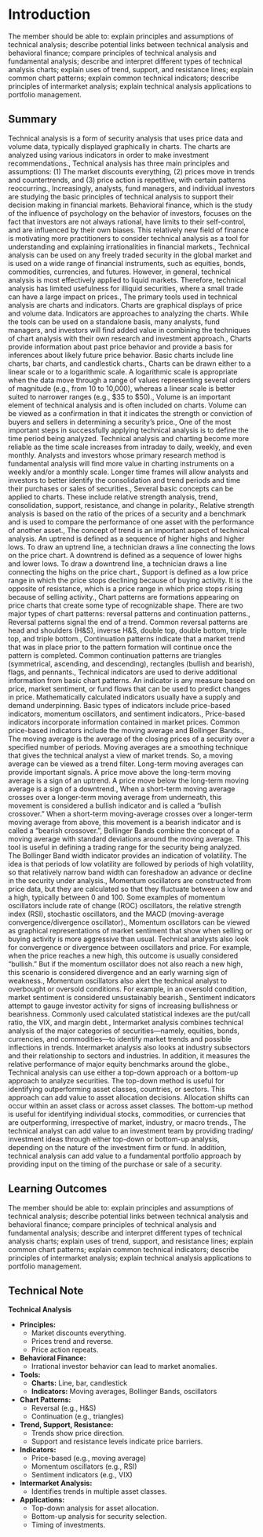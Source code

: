# Introduction

The member should be able to: explain principles and assumptions of technical analysis; describe potential links between technical analysis and behavioral finance; compare principles of technical analysis and fundamental analysis; describe and interpret different types of technical analysis charts; explain uses of trend, support, and resistance lines; explain common chart patterns; explain common technical indicators; describe principles of intermarket analysis; explain technical analysis applications to portfolio management.

## Summary

Technical analysis is a form of security analysis that uses price data and volume data, typically displayed graphically in charts. The charts are analyzed using various indicators in order to make investment recommendations., Technical analysis has three main principles and assumptions: (1) The market discounts everything, (2) prices move in trends and countertrends, and (3) price action is repetitive, with certain patterns reoccurring., Increasingly, analysts, fund managers, and individual investors are studying the basic principles of technical analysis to support their decision making in financial markets. Behavioral finance, which is the study of the influence of psychology on the behavior of investors, focuses on the fact that investors are not always rational, have limits to their self-control, and are influenced by their own biases. This relatively new field of finance is motivating more practitioners to consider technical analysis as a tool for understanding and explaining irrationalities in financial markets., Technical analysis can be used on any freely traded security in the global market and is used on a wide range of financial instruments, such as equities, bonds, commodities, currencies, and futures. However, in general, technical analysis is most effectively applied to liquid markets. Therefore, technical analysis has limited usefulness for illiquid securities, where a small trade can have a large impact on prices., The primary tools used in technical analysis are charts and indicators. Charts are graphical displays of price and volume data. Indicators are approaches to analyzing the charts. While the tools can be used on a standalone basis, many analysts, fund managers, and investors will find added value in combining the techniques of chart analysis with their own research and investment approach., Charts provide information about past price behavior and provide a basis for inferences about likely future price behavior. Basic charts include line charts, bar charts, and candlestick charts., Charts can be drawn either to a linear scale or to a logarithmic scale. A logarithmic scale is appropriate when the data move through a range of values representing several orders of magnitude (e.g., from 10 to 10,000), whereas a linear scale is better suited to narrower ranges (e.g., $35 to $50)., Volume is an important element of technical analysis and is often included on charts. Volume can be viewed as a confirmation in that it indicates the strength or conviction of buyers and sellers in determining a security’s price., One of the most important steps in successfully applying technical analysis is to define the time period being analyzed. Technical analysis and charting become more reliable as the time scale increases from intraday to daily, weekly, and even monthly. Analysts and investors whose primary research method is fundamental analysis will find more value in charting instruments on a weekly and/or a monthly scale. Longer time frames will allow analysts and investors to better identify the consolidation and trend periods and time their purchases or sales of securities., Several basic concepts can be applied to charts. These include relative strength analysis, trend, consolidation, support, resistance, and change in polarity., Relative strength analysis is based on the ratio of the prices of a security and a benchmark and is used to compare the performance of one asset with the performance of another asset., The concept of trend is an important aspect of technical analysis. An uptrend is defined as a sequence of higher highs and higher lows. To draw an uptrend line, a technician draws a line connecting the lows on the price chart. A downtrend is defined as a sequence of lower highs and lower lows. To draw a downtrend line, a technician draws a line connecting the highs on the price chart., Support is defined as a low price range in which the price stops declining because of buying activity. It is the opposite of resistance, which is a price range in which price stops rising because of selling activity., Chart patterns are formations appearing on price charts that create some type of recognizable shape. There are two major types of chart patterns: reversal patterns and continuation patterns., Reversal patterns signal the end of a trend. Common reversal patterns are head and shoulders (H&S), inverse H&S, double top, double bottom, triple top, and triple bottom., Continuation patterns indicate that a market trend that was in place prior to the pattern formation will continue once the pattern is completed. Common continuation patterns are triangles (symmetrical, ascending, and descending), rectangles (bullish and bearish), flags, and pennants., Technical indicators are used to derive additional information from basic chart patterns. An indicator is any measure based on price, market sentiment, or fund flows that can be used to predict changes in price. Mathematically calculated indicators usually have a supply and demand underpinning. Basic types of indicators include price-based indicators, momentum oscillators, and sentiment indicators., Price-based indicators incorporate information contained in market prices. Common price-based indicators include the moving average and Bollinger Bands., The moving average is the average of the closing prices of a security over a specified number of periods. Moving averages are a smoothing technique that gives the technical analyst a view of market trends. So, a moving average can be viewed as a trend filter. Long-term moving averages can provide important signals. A price move above the long-term moving average is a sign of an uptrend. A price move below the long-term moving average is a sign of a downtrend., When a short-term moving average crosses over a longer-term moving average from underneath, this movement is considered a bullish indicator and is called a “bullish crossover.” When a short-term moving-average crosses over a longer-term moving average from above, this movement is a bearish indicator and is called a “bearish crossover.”, Bollinger Bands combine the concept of a moving average with standard deviations around the moving average. This tool is useful in defining a trading range for the security being analyzed. The Bollinger Band width indicator provides an indication of volatility. The idea is that periods of low volatility are followed by periods of high volatility, so that relatively narrow band width can foreshadow an advance or decline in the security under analysis., Momentum oscillators are constructed from price data, but they are calculated so that they fluctuate between a low and a high, typically between 0 and 100. Some examples of momentum oscillators include rate of change (ROC) oscillators, the relative strength index (RSI), stochastic oscillators, and the MACD (moving-average convergence/divergence oscillator)., Momentum oscillators can be viewed as graphical representations of market sentiment that show when selling or buying activity is more aggressive than usual. Technical analysts also look for convergence or divergence between oscillators and price. For example, when the price reaches a new high, this outcome is usually considered “bullish.” But if the momentum oscillator does not also reach a new high, this scenario is considered divergence and an early warning sign of weakness., Momentum oscillators also alert the technical analyst to overbought or oversold conditions. For example, in an oversold condition, market sentiment is considered unsustainably bearish., Sentiment indicators attempt to gauge investor activity for signs of increasing bullishness or bearishness. Commonly used calculated statistical indexes are the put/call ratio, the VIX, and margin debt., Intermarket analysis combines technical analysis of the major categories of securities—namely, equities, bonds, currencies, and commodities—to identify market trends and possible inflections in trends. Intermarket analysis also looks at industry subsectors and their relationship to sectors and industries. In addition, it measures the relative performance of major equity benchmarks around the globe., Technical analysis can use either a top-down approach or a bottom-up approach to analyze securities. The top-down method is useful for identifying outperforming asset classes, countries, or sectors. This approach can add value to asset allocation decisions. Allocation shifts can occur within an asset class or across asset classes. The bottom-up method is useful for identifying individual stocks, commodities, or currencies that are outperforming, irrespective of market, industry, or macro trends., The technical analyst can add value to an investment team by providing trading/ investment ideas through either top-down or bottom-up analysis, depending on the nature of the investment firm or fund. In addition, technical analysis can add value to a fundamental portfolio approach by providing input on the timing of the purchase or sale of a security.

## Learning Outcomes

The member should be able to: explain principles and assumptions of technical analysis; describe potential links between technical analysis and behavioral finance; compare principles of technical analysis and fundamental analysis; describe and interpret different types of technical analysis charts; explain uses of trend, support, and resistance lines; explain common chart patterns; explain common technical indicators; describe principles of intermarket analysis; explain technical analysis applications to portfolio management.

## Technical Note

**Technical Analysis**

* **Principles:**
    * Market discounts everything.
    * Prices trend and reverse.
    * Price action repeats.
* **Behavioral Finance:**
    * Irrational investor behavior can lead to market anomalies.
* **Tools:**
    * **Charts:** Line, bar, candlestick
    * **Indicators:** Moving averages, Bollinger Bands, oscillators
* **Chart Patterns:**
    * Reversal (e.g., H&S)
    * Continuation (e.g., triangles)
* **Trend, Support, Resistance:**
    * Trends show price direction.
    * Support and resistance levels indicate price barriers.
* **Indicators:**
    * Price-based (e.g., moving average)
    * Momentum oscillators (e.g., RSI)
    * Sentiment indicators (e.g., VIX)
* **Intermarket Analysis:**
    * Identifies trends in multiple asset classes.
* **Applications:**
    * Top-down analysis for asset allocation.
    * Bottom-up analysis for security selection.
    * Timing of investments.